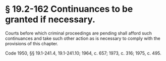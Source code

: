 # § 19.2-162 Continuances to be granted if necessary.

<p>Courts before which criminal proceedings are pending shall afford such continuances and take such other action as is necessary to comply with the provisions of this chapter.</p><p>Code 1950, §§ 19.1-241.4, 19.1-241.10; 1964, c. 657; 1973, c. 316; 1975, c. 495.</p>